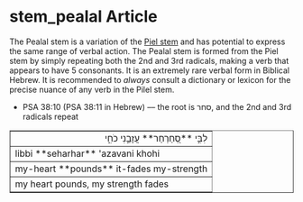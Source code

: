 # stem_pealal Article
The Pealal stem is a variation of the [Piel stem](https://git.door43.org/Door43/en-uhg/src/master/content/stem_piel/02.md) and has potential to express the same range of verbal action.  The Pealal stem is formed from the Piel stem by simply repeating both the 2nd and 3rd radicals, making a verb that appears to have 5 consonants.  It is an extremely rare verbal form in Biblical Hebrew.  It is recommended to *always* consult a dictionary or lexicon for the precise nuance of any verb in the Pilel stem.

* PSA 38:10 (PSA 38:11 in Hebrew) –– the root is סחר, and the 2nd and 3rd radicals repeat
<table border="1" class="docutils">
<colgroup>
<col width="100%" />
</colgroup>
<tbody valign="top">
<tr class="row-odd" align="right"><td>לִבִּ֣י **סְ֭חַרְחַר** עֲזָבַ֣נִי כֹחִ֑י</td>
</tr>
<tr class="row-even"><td>libbi **seharhar** 'azavani khohi</td>
</tr>
<tr class="row-odd"><td>my-heart **pounds** it-fades my-strength</td>
</tr>
<tr class="row-even"><td>my heart pounds, my strength fades</td>
</tr>
</tbody>
</table>